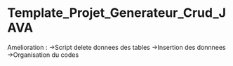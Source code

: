 # Template_Projet_Generateur_Crud_JAVA

Amelioration :
->Script delete donnees des tables
->Insertion des donnnees 
->Organisation du codes